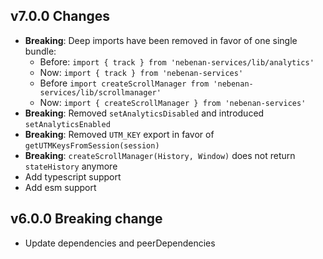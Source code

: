 ## v7.0.0 Changes
- **Breaking**: Deep imports have been removed in favor of one single bundle:
    - Before: `import { track } from 'nebenan-services/lib/analytics'`
    - Now: `import { track } from 'nebenan-services'`
    - Before `import createScrollManager from 'nebenan-services/lib/scrollmanager'`
    - Now: `import { createScrollManager } from 'nebenan-services'`
- **Breaking**: Removed `setAnalyticsDisabled` and introduced `setAnalyticsEnabled`
- **Breaking**: Removed `UTM_KEY` export in favor of `getUTMKeysFromSession(session)`
- **Breaking**: `createScrollManager(History, Window)` does not return `stateHistory` anymore
- Add typescript support
- Add esm support

## v6.0.0 Breaking change
- Update dependencies and peerDependencies
